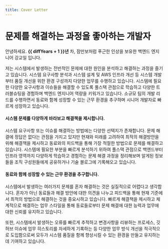 ```yaml
---
title: Cover Letter
---
```


<script setup>
import dayjs from 'dayjs'
const diffYears = dayjs().diff('2017-04-01', 'year')
const diffMonths = dayjs().diff('2017-04-01', 'month') % 12
</script>

# 문제를 해결하는 과정을 좋아하는 개발자

안녕하세요. <span :title="`${diffYears}년 ${diffMonths+1}개월`"><b>{{ diffYears + 1 }}년</b> 차</span>, 잠만보처럼 푸근한 인상을 보유한 백엔드 엔지니어 강교일 입니다.

저는 시스템에서 발생하는 전반적인 문제에 대한 원인을 분석하고 해결하는 과정을 즐기고 있습니다. 시스템 요구사항 분석과 시스템 설계 및 AWS 인프라 개선 등 시스템 개발부터 품질 개선을 위한 환경 구성까지 다양한 업무를 수행하고 있습니다. 시스템에 필요한 다양한 요구사항과 이슈들을 해결할 수 있도록 풀스택 관점으로 학습하고 다양한 트러블슈팅을 경험하며 백엔드 엔지니어 역량을 키워가고 있습니다. 소규모 팀의 개발 리드를 수행하면서 동료와 함께 성장할 수 있는 근무 환경을 추구하며 시니어 개발자로 빠르게 성장하고 있습니다.

#### 시스템 문제를 다양하게 바라보고 해결책을 제시합니다.

시스템 요구사항 또는 이슈를 해결하는 방법에는 다양한 선택지가 존재합니다. 문제 해결에 정답은 없다는 관점을 가지고 있지만 현재와 미래를 고려하여 최적의 해결방안을 위해 해결책을 제시하고 동료와의 피드백을 통해 가장 적절한 방법으로 문제를 해결하고 있습니다. 시스템에 필요한 부분을 빠르게 분석하기 위하여 풀스택 관점으로 백엔드부터 인프라 영역까지 다양하게 학습하고 경험하는 문제 해결 과정을 정리해보며 알게된 정보들을 조직 구성원들에게 공유하거나 기술 블로그에 기록해오고 있습니다.

#### 동료와 함께 성장할 수 있는 근무 환경을 추구합니다.

시스템에서 발생하는 여러가지 문제를 혼자 해결하는 것은 실질적으로 어렵다고 생각합니다. 혼자가 아닌 동료들과 해결 방안에 대한 의견을 나누고 피드백을 통해 현재 기준에서 최적의 방법으로 해결하는 것을 중요시하고 있습니다. 빠르게 해결책을 제시하고 체계적으로 해결하는 업무 스타일을 통해 동료들로부터 문제 해결에 대한 능력과 업무에 대한 신뢰를 유지하고 있습니다. 

또한, 시스템에서 발생하는 오류를 빠르게 추적하고 변경사항을 리뷰하는 프로세스, 깃허브 이슈에 업무 히스토리를 자세하게 기록하는 등 다양한 업무 방식 개선을 적극적으로 도입함으로써 모두가 시스템 품질을 함께 향상시킬 수 있는 환경을 만들고 유지하는데 기여하고 있습니다.
